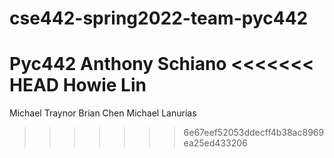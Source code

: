 # cse442-spring2022-team-pyc442
Pyc442
Anthony Schiano 
<<<<<<< HEAD
Howie Lin
=======
Michael Traynor
Brian Chen
Michael Lanurias
>>>>>>> 6e67eef52053ddecff4b38ac8969ea25ed433206
